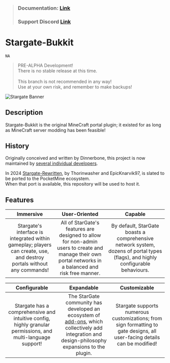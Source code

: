 > ### **Documentation:** __**[Link](https://github.com/stargate-bukkit/Stargate-Bukkit/wiki)**__<br>
> ### **Support Discord** __**[Link](https://discord.gg/mTaHuK6BVa)**__

# Stargate-Bukkit
`NA`

> PRE-ALPHA Development!<br>
> There is no stable release at this time.<br>
> <br>
> This branch is not recommended in any way!<br>
> Use at your own risk, and remember to make backups!

![Stargate Banner](https://user-images.githubusercontent.com/49039536/146450664-eb39ad55-f5ee-4443-96ee-bb01ed4ee2f2.png)



## Description
Stargate-Bukkit is the original MineCraft portal plugin; it existed for as long as MineCraft server modding has been feasible!

## History
Originally conceived and written by Dinnerbone, this project is now maintained by [several individual developers](https://github.com/stargate-rewritten/Stargate-Sponge/graphs/contributors).

In 2024 [Stargate-Rewritten](https://github.com/stargate-rewritten/Stargate-Bukkit), by Thorinwasher and EpicKnarvik97, is slated to be ported to the PocketMine ecosystem.<br>
When that port is available, this repository will be used to host it.

## Features
**Immersive**|**User-Oriented**|**Capable**
:----------------------------------:|:----------------------------------:|:----------------------------------:
Stargate's interface is integrated within gameplay; players can create, use, and destroy portals without any commands!|All of StarGate's features are designed to allow for non-admin users to create and manage their own portal networks in a balanced and risk free manner.|By default, StarGate boasts a comprehensive network system, dozens of portal types (flags), and highly configurable behaviours.

**Configurable**|**Expandable**|**Customizable**
:----------------------------------:|:----------------------------------:|:----------------------------------:
Stargate has a comprehensive and intuitive config, highly granular permissions, and multi-language support!|The StarGate community has developed an ecosystem of [add-ons](https://github.com/search?q=topic%3Aaddon+org%3Astargate-bukkit+fork%3Atrue), which collectively add integration and design-philosophy expansions to the plugin.|Stargate supports numerous customizations; from sign formatting to gate designs, all user-facing details can be modified!

